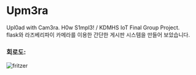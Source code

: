 # Upm3ra
Upl0ad with Cam3ra. H0w S1mpl3! / KDMHS IoT Final Group Project.<br>
flask와 라즈베리파이 카메라를 이용한 간단한 게시판 시스템을 만들어 보았습니다.

<h3>회로도:</h3>

![fritzer](https://user-images.githubusercontent.com/91731576/144418967-a485f681-eac8-4371-8502-d6ef564fa295.png)
